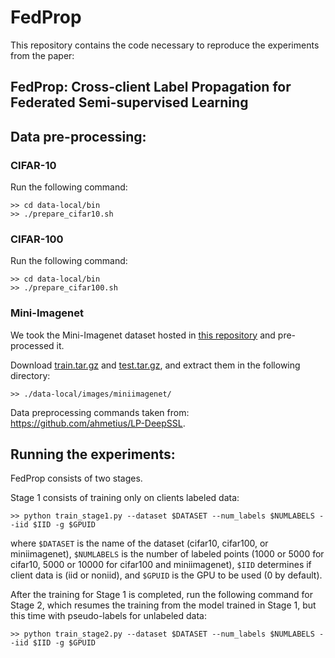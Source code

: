 # FedProp

This repository contains the code necessary to reproduce the experiments from the paper:
## FedProp: Cross-client Label Propagation for Federated Semi-supervised Learning


##  Data pre-processing:

### CIFAR-10
Run the following command:

```
>> cd data-local/bin
>> ./prepare_cifar10.sh
```

### CIFAR-100
Run the following command:
```
>> cd data-local/bin
>> ./prepare_cifar100.sh
```

### Mini-Imagenet
We took the Mini-Imagenet dataset hosted in [this repository](https://github.com/gidariss/FewShotWithoutForgetting) and pre-processed it.

Download [train.tar.gz](http://ptak.felk.cvut.cz/personal/toliageo/share/lpdeep/train.tar.gz) and [test.tar.gz](http://ptak.felk.cvut.cz/personal/toliageo/share/lpdeep/test.tar.gz), and extract them in the following directory:
```
>> ./data-local/images/miniimagenet/
```

Data preprocessing commands taken from: https://github.com/ahmetius/LP-DeepSSL.

##  Running the experiments:

FedProp consists of two stages. 

Stage 1 consists of training only on clients labeled data:
```
>> python train_stage1.py --dataset $DATASET --num_labels $NUMLABELS --iid $IID -g $GPUID
```
where ```$DATASET``` is the name of the dataset (cifar10, cifar100, or miniimagenet), ```$NUMLABELS``` is the number of labeled points (1000 or 5000 for cifar10, 5000 or 10000 for cifar100 and miniimagenet), ```$IID``` determines if client data is (iid or noniid), and ```$GPUID``` is the GPU to be used (0 by default).

After the training for Stage 1 is completed, run the following command for Stage 2, which resumes the training from the model trained in Stage 1, but this time with pseudo-labels for unlabeled data:

```
>> python train_stage2.py --dataset $DATASET --num_labels $NUMLABELS --iid $IID -g $GPUID
```
